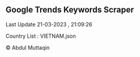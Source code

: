 

## Google Trends Keywords Scraper 
 
Last Update 21-03-2023 , 21:09:26

Country List :
VIETNAM.json



© Abdul Muttaqin 
